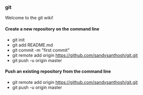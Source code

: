 ### git

Welcome to the git wiki!

#### Create a new repository on the command line

* git init
* git add README.md
* git commit -m "first commit"
* git remote add origin https://github.com/sandysanthosh/git.git
* git push -u origin master
                
#### Push an existing repository from the command line

* git remote add origin https://github.com/sandysanthosh/git.git
* git push -u origin master

